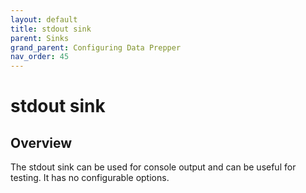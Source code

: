 ```yaml
---
layout: default
title: stdout sink
parent: Sinks
grand_parent: Configuring Data Prepper
nav_order: 45
---
```


# stdout sink

## Overview

The stdout sink can be used for console output and can be useful for testing. It has no configurable options.

<!--- ## Configuration

Content will be added to this section.

## Metrics

Content will be added to this section. --->